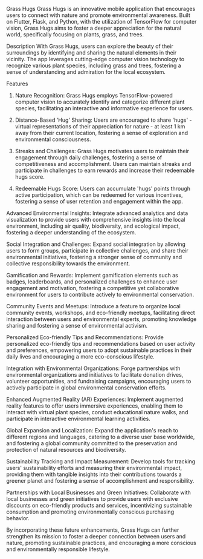 Grass Hugs
Grass Hugs is an innovative mobile application that encourages users to connect with nature and promote environmental awareness. Built on Flutter, Flask, and Python, with the utilization of TensorFlow for computer vision, Grass Hugs aims to foster a deeper appreciation for the natural world, specifically focusing on plants, grass, and trees.

Description
With Grass Hugs, users can explore the beauty of their surroundings by identifying and sharing the natural elements in their vicinity. The app leverages cutting-edge computer vision technology to recognize various plant species, including grass and trees, fostering a sense of understanding and admiration for the local ecosystem.

Features

1. Nature Recognition: Grass Hugs employs TensorFlow-powered computer vision to accurately identify and categorize different plant species, facilitating an interactive and informative experience for users.
2. Distance-Based 'Hug' Sharing: Users are encouraged to share 'hugs' - virtual representations of their appreciation for nature - at least 1 km away from their current location, fostering a sense of exploration and environmental consciousness.

3. Streaks and Challenges: Grass Hugs motivates users to maintain their engagement through daily challenges, fostering a sense of competitiveness and accomplishment. Users can maintain streaks and participate in challenges to earn rewards and increase their redeemable hugs score.

4. Redeemable Hugs Score: Users can accumulate 'hugs' points through active participation, which can be redeemed for various incentives, fostering a sense of user retention and engagement within the app.

Advanced Environmental Insights: Integrate advanced analytics and data visualization to provide users with comprehensive insights into the local environment, including air quality, biodiversity, and ecological impact, fostering a deeper understanding of the ecosystem.

Social Integration and Challenges: Expand social integration by allowing users to form groups, participate in collective challenges, and share their environmental initiatives, fostering a stronger sense of community and collective responsibility towards the environment.

Gamification and Rewards: Implement gamification elements such as badges, leaderboards, and personalized challenges to enhance user engagement and motivation, fostering a competitive yet collaborative environment for users to contribute actively to environmental conservation.

Community Events and Meetups: Introduce a feature to organize local community events, workshops, and eco-friendly meetups, facilitating direct interaction between users and environmental experts, promoting knowledge sharing and fostering a sense of environmental activism.

Personalized Eco-friendly Tips and Recommendations: Provide personalized eco-friendly tips and recommendations based on user activity and preferences, empowering users to adopt sustainable practices in their daily lives and encouraging a more eco-conscious lifestyle.

Integration with Environmental Organizations: Forge partnerships with environmental organizations and initiatives to facilitate donation drives, volunteer opportunities, and fundraising campaigns, encouraging users to actively participate in global environmental conservation efforts.

Enhanced Augmented Reality (AR) Experiences: Implement augmented reality features to offer users immersive experiences, enabling them to interact with virtual plant species, conduct educational nature walks, and participate in interactive environmental learning activities.

Global Expansion and Localization: Expand the application's reach to different regions and languages, catering to a diverse user base worldwide, and fostering a global community committed to the preservation and protection of natural resources and biodiversity.

Sustainability Tracking and Impact Measurement: Develop tools for tracking users' sustainability efforts and measuring their environmental impact, providing them with tangible insights into their contributions towards a greener planet and fostering a sense of accomplishment and responsibility.

Partnerships with Local Businesses and Green Initiatives: Collaborate with local businesses and green initiatives to provide users with exclusive discounts on eco-friendly products and services, incentivizing sustainable consumption and promoting environmentally conscious purchasing behavior.

By incorporating these future enhancements, Grass Hugs can further strengthen its mission to foster a deeper connection between users and nature, promoting sustainable practices, and encouraging a more conscious and environmentally responsible lifestyle.
